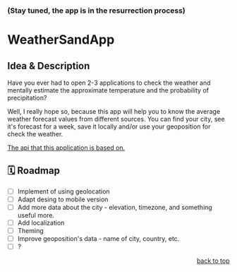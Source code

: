 <div id="top"></div>

### (Stay tuned, the app is in the resurrection process)

# WeatherSandApp

## Idea & Description

Have you ever had to open 2-3 applications to check the weather and mentally estimate the approximate temperature and the probability of precipitation?

Well, I really hope so, because this app will help you to know the average weather forecast values from different sources. You can find your city, see it's forecast for a week, save it locally and/or use your geoposition for check the weather.

[The api that this application is based on.](https://github.com/marqpeo/WeatherSandAPI)


## 🗓️ Roadmap

- [ ]   Implement of using geolocation
- [ ]   Adapt desing to mobile version
- [ ]   Add more data about the city - elevation, timezone, and something useful more.
- [ ]   Add localization
- [ ]   Theming
- [ ]   Improve geoposition's data - name of city, country, etc.
- [ ]   ?

<p align="right"><a href="#top">back to top</a></p>
